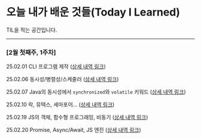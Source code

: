 # 오늘 내가 배운 것들(Today I Learned)

TIL을 적는 공간입니다.

---

### [2월 첫째주, 1주차]

25.02.01 CLI 프로그램 제작 ([상세 내역 링크](https://github.com/100-hours-a-week/jessie-til/blob/main/2025_FEB/2025-02-01.md))

25.02.06 동시성/병렬성/스케줄러 ([상세 내역 링크](https://github.com/100-hours-a-week/jessie-til/blob/main/2025_FEB/2025-02-06.md))

25.02.07 Java의 동시성에서 `synchronized`와 `volatile` 키워드 ([상세 내역 링크](https://github.com/100-hours-a-week/jessie-til/blob/main/2025_FEB/2025-02-06.md))

25.02.10 락, 뮤텍스, 세마포어... ([상세 내역 링크](https://github.com/100-hours-a-week/jessie-til/blob/main/2025_FEB/2025-02-10.md))

25.02.19 JS의 객체, 함수형 프로그래밍, 비동기 ([상세 내역 링크](https://github.com/100-hours-a-week/jessie-til/blob/main/2025_FEB/2025-02-19.md))

25.02.20 Promise, Async/Await, JS 엔진 ([상세 내역 링크](https://github.com/100-hours-a-week/jessie-til/blob/main/2025_FEB/2025-02-20.md))
